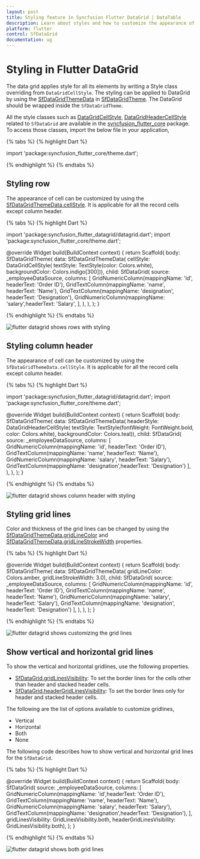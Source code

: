 ```yaml
---
layout: post
title: Styling feature in Syncfusion Flutter DataGrid | DataTable
description: Learn about styles and how to customize the appearance of DataGrid and its elements in Syncfusion Flutter DataGrid.
platform: flutter
control: SfDataGrid
documentation: ug
---
```


# Styling in Flutter DataGrid

The data grid applies style for all its elements by writing a Style class overriding from `DataGridCellStyle`. The styling can be applied to DataGrid by using the [SfDataGridThemeData](https://pub.dev/documentation/syncfusion_flutter_core/latest/theme/SfDataGridThemeData-class.html) in [SfDataGridTheme](https://pub.dev/documentation/syncfusion_flutter_core/latest/theme/SfDataGridTheme-class.html). The DataGrid should be wrapped inside the `SfDataGridTheme`.

All the style classes such as [DataGridCellStyle](https://pub.dev/documentation/syncfusion_flutter_core/latest/theme/DataGridCellStyle-class.html), [DataGridHeaderCellStyle](https://pub.dev/documentation/syncfusion_flutter_core/latest/theme/DataGridHeaderCellStyle-class.html) related to `SfDataGrid` are available in the [syncfusion_flutter_core](https://pub.dev/packages/syncfusion_flutter_core) package. To access those classes, import the below file in your application,

{% tabs %}
{% highlight Dart %} 

import 'package:syncfusion_flutter_core/theme.dart';

{% endhighlight %}
{% endtabs %}

## Styling row

The appearance of cell can be customized by using the [SfDataGridThemeData.cellStyle](https://pub.dev/documentation/syncfusion_flutter_core/latest/theme/SfDataGridThemeData/cellStyle.html). It is applicable for all the record cells except column header.

{% tabs %}
{% highlight Dart %} 

import 'package:syncfusion_flutter_datagrid/datagrid.dart';
import 'package:syncfusion_flutter_core/theme.dart';

@override
Widget build(BuildContext context) {
  return Scaffold(
    body: SfDataGridTheme(
      data: SfDataGridThemeData(
          cellStyle: DataGridCellStyle(
              textStyle: TextStyle(color: Colors.white),
              backgroundColor: Colors.indigo[300])),
      child: SfDataGrid(
        source: _employeeDataSource,
        columns: <GridColumn>[
          GridNumericColumn(mappingName: 'id', headerText: 'Order ID'),
          GridTextColumn(mappingName: 'name', headerText: 'Name'),
          GridTextColumn(mappingName: 'designation',
            headerText: 'Designation'),
          GridNumericColumn(mappingName: 'salary',headerText: 'Salary',
        ],
      ),
    ),
  );
}
    
{% endhighlight %}
{% endtabs %}

![flutter datagrid shows rows with styling](images/styles/flutter-datagrid-rows-styling.png)

## Styling column header

The appearance of cell can be customized by using the `SfDataGridThemeData.cellStyle`. It is applicable for all the record cells except column header.

{% tabs %}
{% highlight Dart %} 

import 'package:syncfusion_flutter_datagrid/datagrid.dart';
import 'package:syncfusion_flutter_core/theme.dart';

@override
Widget build(BuildContext context) {
  return Scaffold(
    body: SfDataGridTheme(
      data: SfDataGridThemeData(
          headerStyle: DataGridHeaderCellStyle(
              textStyle:
                  TextStyle(fontWeight: FontWeight.bold, color: Colors.white),
              backgroundColor: Colors.teal)),
      child: SfDataGrid(
        source: _employeeDataSource,
        columns: <GridColumn>[
          GridNumericColumn(mappingName: 'id', headerText: 'Order ID'),
          GridTextColumn(mappingName: 'name', headerText: 'Name'),
          GridNumericColumn(mappingName: 'salary', headerText: 'Salary'),
          GridTextColumn(mappingName: 'designation',headerText: 'Designation')
        ],
      ),
    ),
  );
}
    
{% endhighlight %}
{% endtabs %}

![flutter datagrid shows column header with styling](images/styles/flutter-datagrid-column-header-styling.png)

## Styling grid lines

Color and thickness of the grid lines can be changed by using the [SfDataGridThemeData.gridLineColor](https://pub.dev/documentation/syncfusion_flutter_core/latest/theme/SfDataGridThemeData/gridLineColor.html) and [SfDataGridThemeData.gridLineStrokeWidth](https://pub.dev/documentation/syncfusion_flutter_core/latest/theme/SfDataGridThemeData/gridLineStrokeWidth.html) properties.

{% tabs %}
{% highlight Dart %} 

@override
Widget build(BuildContext context) {
  return Scaffold(
     body: SfDataGridTheme(
      data: SfDataGridThemeData(
          gridLineColor: Colors.amber, gridLineStrokeWidth: 3.0),
        child: SfDataGrid(
        source: _employeeDataSource,
        columns: <GridColumn>[
          GridNumericColumn(mappingName: 'id', headerText: 'Order ID'),
          GridTextColumn(mappingName: 'name', headerText: 'Name'),
          GridNumericColumn(mappingName: 'salary', headerText: 'Salary'),
          GridTextColumn(mappingName: 'designation',
            headerText: 'Designation')
        ],
      ),
    ),
  );
}
    
{% endhighlight %}
{% endtabs %}

![flutter datagrid shows customizing the grid lines](images/styles/flutter-datagrid-gridline-customization.png)

## Show vertical and horizontal grid lines

To show the vertical and horizontal gridlines, use the following properties. 

* [SfDataGrid.gridLinesVisibility](https://pub.dev/documentation/syncfusion_flutter_datagrid/latest/datagrid/SfDataGrid/gridLinesVisibility.html): To set the border lines for the cells other than header and stacked header cells. 
* [SfDataGrid.headerGridLinesVisibility](https://pub.dev/documentation/syncfusion_flutter_datagrid/latest/datagrid/SfDataGrid/headerGridLinesVisibility.html): To set the border lines only for header and stacked header cells.

The following are the list of options available to customize gridlines,

* Vertical
* Horizontal
* Both
* None

The following code describes how to show vertical and horizontal grid lines for the `SfDataGrid`.

{% tabs %}
{% highlight Dart %} 

@override
Widget build(BuildContext context) {
  return Scaffold(
    body: SfDataGrid(
        source: _employeeDataSource,
        columns: <GridColumn>[
          GridNumericColumn(mappingName: 'id',headerText: 'Order ID'),
          GridTextColumn(mappingName: 'name', headerText: 'Name'),
          GridNumericColumn(mappingName: 'salary', headerText: 'Salary'),
          GridTextColumn(mappingName: 'designation',headerText: 'Designation'),
        ],
        gridLinesVisibility: GridLinesVisibility.both,
        headerGridLinesVisibility: GridLinesVisibility.both),
  );
}
    
{% endhighlight %}
{% endtabs %}

![flutter datagrid shows both grid lines](images/styles/flutter-datagrid-gridlines.png)